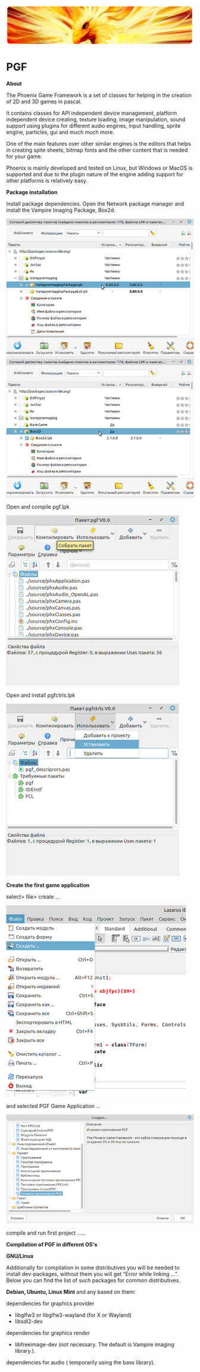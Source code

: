 ![](Phoenix_banner.png) 
# PGF
**About**

The Phoenix Game Framework is a set of classes for helping in the creation of 2D and 3D games in pascal.

It contains classes for API independent device management, platform independent device creating, texture loading, image manipulation, sound support using plugins for different audio engines, input handling, sprite engine, particles, gui and much much more.

One of the main features over other similar engines is the editors that helps in creating spite sheets, bitmap fonts and the other content that is needed for your game.

Phoenix is mainly developed and tested on Linux, but Windows or MacOS is supported and due to the plugin nature of the engine adding support for other platforms is relatively easy.

**Package installation**

Install package dependencies. Open the Network package manager and install the Vampire Imaging Package, Box2d.

![](pictures/install_0.png) 
![](pictures/install_1.png) 

Open and compile pgf.lpk

![](pictures/pkg_0.png) 

Open and install pgfctrls.lpk

![](pictures/pgk_1.png) 


**Сreate the first game application**

select> file> create ...

![](pictures/pkg2.png)  

and selected PGF Game Application ...

![](pictures/pkg3.png) 

compile and run first project ......



**Compilation of PGF in different OS's**

**GNU/Linux**

Additionally for compilation in some distributives you will be needed to install dev-packages, without them you will get “Error while linking …”. Below you can find the list of such packages for common distributives. 

**Debian, Ubuntu, Linux Mint** and any based on them: 

dependencies for graphics provider 

- libglfw3 or libglfw3-wayland (for X or Wayland)
- libsdl2-dev 

dependencies for graphics render

- libfreeimage-dev (not necessary. The default is Vampire imaging library.).

dependencies for audio ( temporarily using the bass library).

 
